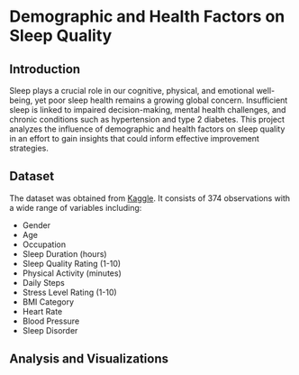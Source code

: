# **Demographic and Health Factors on Sleep Quality**

## **Introduction**

Sleep plays a crucial role in our cognitive, physical, and emotional well-being, yet poor sleep health remains a growing global concern. Insufficient sleep is linked to impaired decision-making, mental health challenges, and chronic conditions such as hypertension and type 2 diabetes. This project analyzes the influence of demographic and health factors on sleep quality in an effort to gain insights that could inform effective improvement strategies.

## **Dataset**

The dataset was obtained from [Kaggle](https://www.kaggle.com/datasets/uom190346a/sleep-health-and-lifestyle-dataset). It consists of 374 observations with a wide range of variables including:
- Gender 
- Age
- Occupation
- Sleep Duration (hours)
- Sleep Quality Rating (1-10)
- Physical Activity (minutes)
- Daily Steps
- Stress Level Rating (1-10)
- BMI Category
- Heart Rate
- Blood Pressure
- Sleep Disorder



## **Analysis and Visualizations**

